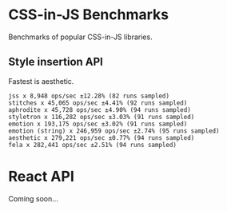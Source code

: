 # CSS-in-JS Benchmarks

Benchmarks of popular CSS-in-JS libraries.

## Style insertion API

Fastest is aesthetic.

```
jss x 8,948 ops/sec ±12.28% (82 runs sampled)
stitches x 45,065 ops/sec ±4.41% (92 runs sampled)
aphrodite x 45,728 ops/sec ±4.90% (94 runs sampled)
styletron x 116,282 ops/sec ±3.03% (91 runs sampled)
emotion x 193,175 ops/sec ±3.02% (91 runs sampled)
emotion (string) x 246,959 ops/sec ±2.74% (95 runs sampled)
aesthetic x 279,221 ops/sec ±0.77% (94 runs sampled)
fela x 282,441 ops/sec ±2.51% (94 runs sampled)
```

# React API

Coming soon...
